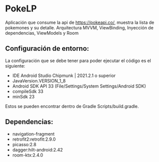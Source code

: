 # PokeLP
Aplicación que consume la api de https://pokeapi.co/, muestra la lista de pokemones y su detalle. Arquitectura MVVM, ViewBinding, Inyección de dependencias, ViewModels y Room

## Configuración de entorno:
La configuración que se debe tener para poder ejecutar el código es el siguiente:

+ IDE Android Studio Chipmunk | 2021.2.1 o superior
+ JavaVersion.VERSION_1_8
+ Android SDK API 33 (File/Settings/System Settings/Android SDK)
+ compileSdk 33
+ minSdk 23

Estos se pueden encontrar dentro de Gradle Scripts/build.gradle.

## Dependencias:

+ navigation-fragment
+ retrofit2:retrofit:2.9.0
+ picasso:2.8
+ dagger:hilt-android:2.42
+ room-ktx:2.4.0


